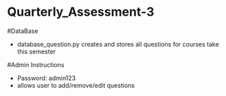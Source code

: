 # Quarterly_Assessment-3

#DataBase
* database_question.py creates and stores all questions for courses take this semester

#Admin Instructions 
* Password: admin123
* allows user to add/remove/edit questions 
